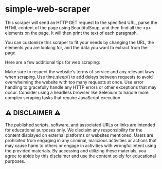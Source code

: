 # simple-web-scraper
This scraper will send an HTTP GET request to the specified URL, parse the HTML content of the page using BeautifulSoup, and then find all the &lt;p> elements on the page. It will then print the text of each paragraph.

You can customize this scraper to fit your needs by changing the URL, the elements you are looking for, and the data you want to extract from the page.

Here are a few additional tips for web scraping:

Make sure to respect the website's terms of service and any relevant laws when scraping.
Use time.sleep() to add delays between requests to avoid overwhelming the website with too many requests at once.
Use error handling to gracefully handle any HTTP errors or other exceptions that may occur.
Consider using a headless browser like Selenium to handle more complex scraping tasks that require JavaScript execution.

## ⚠️ DISCLAIMER ⚠️
The published scripts, software, and associated URLs or links are intended for educational purposes only. We disclaim any responsibility for the content displayed on external platforms or websites mentioned. Users are prohibited from engaging in any criminal, malicious activities or actions that may cause harm to others or engage in activities with wrongful intent using the provided materials. By accessing and utilizing these materials, you agree to abide by this disclaimer and use the content solely for educational purposes.
